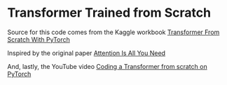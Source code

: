 # Transformer Trained from Scratch
Source for this code comes from the Kaggle workbook
[Transformer From Scratch With PyTorch](https://www.kaggle.com/code/lusfernandotorres/transformer-from-scratch-with-pytorch?scriptVersionId=157547654)

Inspired by the original paper [Attention Is All You Need](https://arxiv.org/pdf/1706.03762)

And, lastly, the YouTube video [Coding a Transformer from scratch on PyTorch](https://www.youtube.com/watch?v=ISNdQcPhsts&t=9595s)


